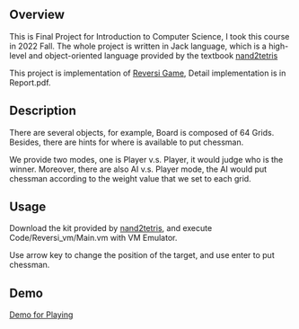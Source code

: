 ## Overview

This is Final Project for Introduction to Computer Science, I took this course in 2022 Fall.
The whole project is written in Jack language, which is a high-level and object-oriented language provided by the textbook [nand2tetris](https://www.nand2tetris.org/)

This project is implementation of [Reversi Game](https://en.wikipedia.org/wiki/Reversi), Detail implementation is in Report.pdf.

## Description

There are several objects, for example, Board is composed of 64 Grids.
Besides, there are hints for where is available to put chessman.

We provide two modes, one is Player v.s. Player, it would judge who is the winner.
Moreover, there are also AI v.s. Player mode, the AI would put chessman according to the weight value that we set to each grid.

## Usage
Download the kit provided by [nand2tetris](https://www.nand2tetris.org/software), and execute Code/Reversi_vm/Main.vm with VM Emulator.

Use arrow key to change the position of the target, and use enter to put chessman.

## Demo
[Demo for Playing](https://youtu.be/-BovabkGDrY)